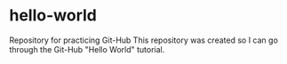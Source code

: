 # hello-world
Repository for practicing Git-Hub
This repository was created so I can go through the Git-Hub "Hello World" tutorial.
